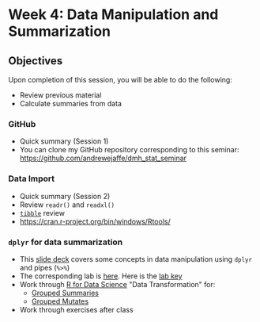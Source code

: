 # Week 4: Data Manipulation and Summarization

## Objectives

Upon completion of this session, you will be able to do the following:
- Review previous material 
- Calculate summaries from data

### GitHub

- Quick summary (Session 1)
- You can clone my GitHub repository corresponding to this seminar: https://github.com/andrewejaffe/dmh_stat_seminar 

### Data Import

- Quick summary (Session 2)
- Review `readr()` and `readxl()`
- [`tibble`](http://r4ds.had.co.nz/tibbles.html) review 
- https://cran.r-project.org/bin/windows/Rtools/
### `dplyr` for data summarization

- This [slide deck](https://docs.google.com/presentation/d/1XW9Ozl2zrUABd7PNLqxwCyXuZbG61Ll2UgAt6CqUCnA/edit?usp=sharing) covers some concepts in data manipulation using `dplyr` and pipes (`%>%`)
- The corresponding lab is [here](https://goo.gl/bryfeH). Here is the [lab key](https://github.com/SISBID/Module1/tree/gh-pages/labs/dplyr-key.html)
- Work through [R for Data Science](http://r4ds.had.co.nz/) "Data Transformation" for:
	- [Grouped Summaries](http://r4ds.had.co.nz/transform.html#grouped-summaries-with-summarise)
	- [Grouped Mutates](http://r4ds.had.co.nz/transform.html#grouped-mutates-and-filters)
- Work through exercises after class